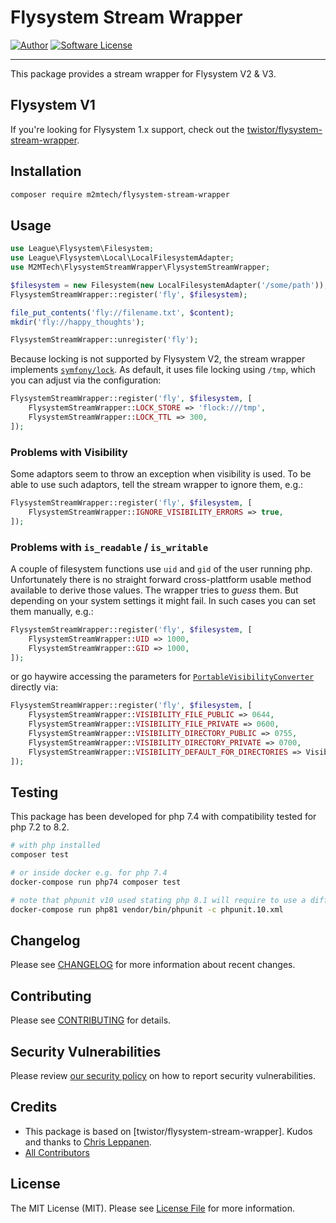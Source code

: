 # Flysystem Stream Wrapper

[![Author](https://img.shields.io/badge/author-@m2mtech-blue.svg?style=flat-square)](http://www.m2m.at)
[![Software License](https://img.shields.io/badge/license-MIT-brightgreen.svg?style=flat-square)](LICENSE.md)

---

This package provides a stream wrapper for Flysystem V2 & V3.

## Flysystem V1

If you're looking for Flysystem 1.x support, check out the [twistor/flysystem-stream-wrapper](https://github.com/twistor/flysystem-stream-wrapper).

## Installation

```bash
composer require m2mtech/flysystem-stream-wrapper
```

## Usage

```php
use League\Flysystem\Filesystem;
use League\Flysystem\Local\LocalFilesystemAdapter;
use M2MTech\FlysystemStreamWrapper\FlysystemStreamWrapper;

$filesystem = new Filesystem(new LocalFilesystemAdapter('/some/path'));
FlysystemStreamWrapper::register('fly', $filesystem);

file_put_contents('fly://filename.txt', $content);
mkdir('fly://happy_thoughts');

FlysystemStreamWrapper::unregister('fly');
```

Because locking is not supported by Flysystem V2, the stream wrapper implements [`symfony/lock`](https://symfony.com/doc/current/components/lock.html). As default, it uses file locking using `/tmp`, which you can adjust via the configuration:

```php
FlysystemStreamWrapper::register('fly', $filesystem, [
    FlysystemStreamWrapper::LOCK_STORE => 'flock:///tmp',
    FlysystemStreamWrapper::LOCK_TTL => 300,
]);
```

### Problems with Visibility

Some adaptors seem to throw an exception when visibility is used. To be able to use such adaptors, tell the stream wrapper to ignore them, e.g.:

```php
FlysystemStreamWrapper::register('fly', $filesystem, [
    FlysystemStreamWrapper::IGNORE_VISIBILITY_ERRORS => true,
]);
```

### Problems with `is_readable` / `is_writable`

A couple of filesystem functions use `uid` and `gid` of the user running php. Unfortunately there is no straight forward cross-plattform usable method available to derive those values. The wrapper tries to *guess* them. But depending on your system settings it might fail.
In such cases you can set them manually, e.g.:

```php
FlysystemStreamWrapper::register('fly', $filesystem, [
    FlysystemStreamWrapper::UID => 1000,
    FlysystemStreamWrapper::GID => 1000,
]);
```

or go haywire accessing the parameters for [`PortableVisibilityConverter`](https://flysystem.thephpleague.com/docs/usage/unix-visibility/) directly via:

```php
FlysystemStreamWrapper::register('fly', $filesystem, [
    FlysystemStreamWrapper::VISIBILITY_FILE_PUBLIC => 0644,
    FlysystemStreamWrapper::VISIBILITY_FILE_PRIVATE => 0600,
    FlysystemStreamWrapper::VISIBILITY_DIRECTORY_PUBLIC => 0755,
    FlysystemStreamWrapper::VISIBILITY_DIRECTORY_PRIVATE => 0700,
    FlysystemStreamWrapper::VISIBILITY_DEFAULT_FOR_DIRECTORIES => Visibility::PRIVATE,
]);
```

## Testing

This package has been developed for php 7.4 with compatibility tested for php 7.2 to 8.2.

```bash
# with php installed
composer test

# or inside docker e.g. for php 7.4
docker-compose run php74 composer test

# note that phpunit v10 used stating php 8.1 will require to use a different config file:
docker-compose run php81 vendor/bin/phpunit -c phpunit.10.xml
```

## Changelog

Please see [CHANGELOG](CHANGELOG.md) for more information about recent changes.

## Contributing

Please see [CONTRIBUTING](.github/CONTRIBUTING.md) for details.

## Security Vulnerabilities

Please review [our security policy](../../security/policy) on how to report security vulnerabilities.

## Credits

- This package is based on [twistor/flysystem-stream-wrapper]. Kudos and thanks to [Chris Leppanen](https://github.com/twistor).
- [All Contributors](../../contributors)

## License

The MIT License (MIT). Please see [License File](LICENSE.md) for more information.
